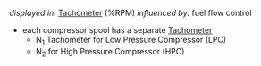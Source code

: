 *displayed in:* [Tachometer](./Tachometer.md) (%RPM)
*influenced by:* fuel flow control

- each compressor spool has a separate [Tachometer](./Tachometer.md)
	- N<sub>1</sub> Tachometer for Low Pressure Compressor (LPC)
	- N<sub>2</sub> for High Pressure Compressor (HPC)